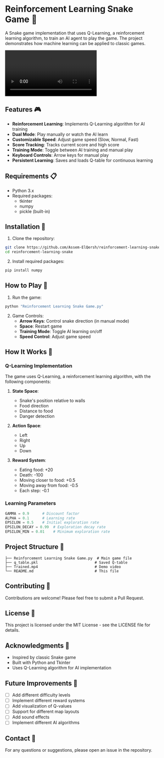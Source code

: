 # Reinforcement Learning Snake Game 🐍

A Snake game implementation that uses Q-Learning, a reinforcement learning algorithm, to train an AI agent to play the game. The project demonstrates how machine learning can be applied to classic games.

![Game Preview](Trained.mp4)

## Features 🎮

- **Reinforcement Learning**: Implements Q-Learning algorithm for AI training
- **Dual Mode**: Play manually or watch the AI learn
- **Customizable Speed**: Adjust game speed (Slow, Normal, Fast)
- **Score Tracking**: Tracks current score and high score
- **Training Mode**: Toggle between AI training and manual play
- **Keyboard Controls**: Arrow keys for manual play
- **Persistent Learning**: Saves and loads Q-table for continuous learning

## Requirements 📋

- Python 3.x
- Required packages:
  - tkinter
  - numpy
  - pickle (built-in)

## Installation 🚀

1. Clone the repository:
```bash
git clone https://github.com/Assem-ElQersh/reinforcement-learning-snake.git
cd reinforcement-learning-snake
```

2. Install required packages:
```bash
pip install numpy
```

## How to Play 🎯

1. Run the game:
```bash
python "Reinforcement Learning Snake Game.py"
```

2. Game Controls:
   - **Arrow Keys**: Control snake direction (in manual mode)
   - **Space**: Restart game
   - **Training Mode**: Toggle AI learning on/off
   - **Speed Control**: Adjust game speed

## How It Works 🧠

### Q-Learning Implementation

The game uses Q-Learning, a reinforcement learning algorithm, with the following components:

1. **State Space**:
   - Snake's position relative to walls
   - Food direction
   - Distance to food
   - Danger detection

2. **Action Space**:
   - Left
   - Right
   - Up
   - Down

3. **Reward System**:
   - Eating food: +20
   - Death: -100
   - Moving closer to food: +0.5
   - Moving away from food: -0.5
   - Each step: -0.1

### Learning Parameters

```python
GAMMA = 0.9      # Discount factor
ALPHA = 0.1      # Learning rate
EPSILON = 0.5    # Initial exploration rate
EPSILON_DECAY = 0.99  # Exploration decay rate
EPSILON_MIN = 0.01    # Minimum exploration rate
```

## Project Structure 📁

```
├── Reinforcement Learning Snake Game.py  # Main game file
├── q_table.pkl                          # Saved Q-table
├── Trained.mp4                          # Demo video
└── README.md                            # This file
```

## Contributing 🤝

Contributions are welcome! Please feel free to submit a Pull Request.

## License 📄

This project is licensed under the MIT License - see the LICENSE file for details.

## Acknowledgments 🙏

- Inspired by classic Snake game
- Built with Python and Tkinter
- Uses Q-Learning algorithm for AI implementation

## Future Improvements 🔮

- [ ] Add different difficulty levels
- [ ] Implement different reward systems
- [ ] Add visualization of Q-values
- [ ] Support for different map layouts
- [ ] Add sound effects
- [ ] Implement different AI algorithms

## Contact 📧

For any questions or suggestions, please open an issue in the repository. 